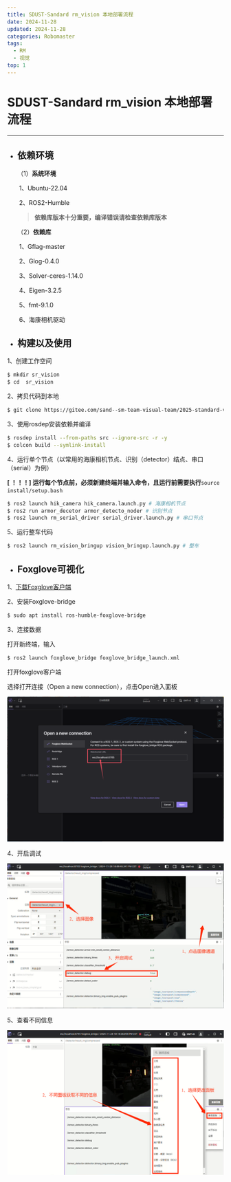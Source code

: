 ```yaml
---
title: SDUST-Sandard rm_vision 本地部署流程
date: 2024-11-28
updated: 2024-11-28
categories: Robomaster
tags:
  - RM
  - 视觉
top: 1
---
```


# SDUST-Sandard rm_vision 本地部署流程

----

- ## 依赖环境 ##

  （1）**系统环境**

  ​	1、Ubuntu-22.04

  ​	2、ROS2-Humble

  > **依赖库版本十分重要，编译错误请检查依赖库版本**

  （2）**依赖库**

  ​	1、Gflag-master

  ​	2、Glog-0.4.0

  ​	3、Solver-ceres-1.14.0

  ​	4、Eigen-3.2.5

  ​	5、fmt-9.1.0

  ​	6、海康相机驱动

- ## 构建以及使用

1、创建工作空间

```sh
$ mkdir sr_vision
$ cd  sr_vision
```

2、拷贝代码到本地

```sh
$ git clone https://gitee.com/sand--sm-team-visual-team/2025-standard-v1.0.git
```

3、使用rosdep安装依赖并编译

```sh
$ rosdep install --from-paths src --ignore-src -r -y
$ colcon build --symlink-install
```

4、运行单个节点（以常用的海康相机节点、识别（detector）结点、串口（serial）为例）

**[  ！！！] 运行每个节点前，必须新建终端并输入命令，且运行前需要执行**```source install/setup.bash```

```sh
$ ros2 launch hik_camera hik_camera.launch.py # 海康相机节点
$ ros2 run armor_decetor armor_detecto_noder # 识别节点
$ ros2 launch rm_serial_driver serial_driver.launch.py # 串口节点
```

5、运行整车代码

```sh
$ ros2 launch rm_vision_bringup vision_bringup.launch.py # 整车
```

- ## Foxglove可视化

1、[下载Foxglove客户端](https://foxglove.dev/download)

2、安装Foxglove-bridge

```sh
$ sudo apt install ros-humble-foxglove-bridge
```

3、连接数据

打开新终端，输入

```sh
$ ros2 launch foxglove_bridge foxglove_bridge_launch.xml
```

打开foxglove客户端

选择打开连接（Open a new connection），点击Open进入面板

![6](https://raw.githubusercontent.com/JakukuR/JakukuR.github.io/26a01e4b4153e44cc731c21537f78402a986a4ac/image/docker_rm_vision/6.png)

4、开启调试

![10](https://raw.githubusercontent.com/JakukuR/JakukuR.github.io/refs/heads/main/image/docker_rm_vision/10.png)

5、查看不同信息

![11](https://raw.githubusercontent.com/JakukuR/JakukuR.github.io/refs/heads/main/image/docker_rm_vision/11.png)
